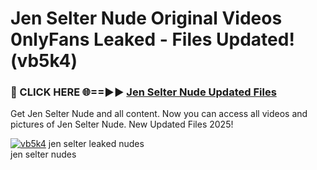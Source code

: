 # Jen Selter Nude Original Videos 0nlyFans Leaked - Files Updated! (vb5k4)

<h3>🔴 CLICK HERE 🌐==►► <a href="https://tinyurl.com/52m3yx9h" rel="nofollow">Jen Selter Nude Updated Files</a></h3>

Get Jen Selter Nude and all content. Now you can access all videos and pictures of Jen Selter Nude. New Updated Files 2025!

[![vb5k4](https://i.imgur.com/TnHtlc8.gif)](https://tinyurl.com/52m3yx9h)
jen selter leaked nudes<br>
jen selter nudes